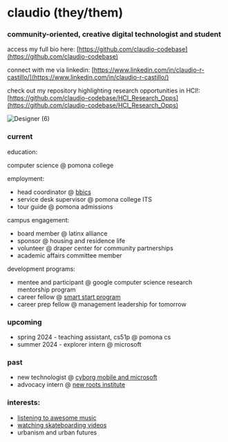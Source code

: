 # claudio (they/them)
### community-oriented, creative digital technologist and student
access my full bio here: [https://github.com/claudio-codebase](https://github.com/claudio-codebase)


connect with me via linkedin: [https://www.linkedin.com/in/claudio-r-castillo/](https://www.linkedin.com/in/claudio-r-castillo/)


check out my repository highlighting research opportunities in HCI!: [https://github.com/claudio-codebase/HCI_Research_Opps](https://github.com/claudio-codebase/HCI_Research_Opps)

![Designer (6)](https://github.com/claudio-codebase/claudio-codebase.github.io/assets/130110208/593e3a71-8092-41b5-b0ee-dda80e258c48)

### **current**
education:

computer science @ pomona college


employment:
- head coordinator @ [bbics](https://www.instagram.com/bbicspomona/)
- service desk supervisor @ pomona college ITS
- tour guide @ pomona admissions


campus engagement:
- board member @ latinx alliance
- sponsor @ housing and residence life
- volunteer @ draper center for community partnerships
- academic affairs committee member


development programs:
- mentee and participant @ google computer science research mentorship program
- career fellow @ [smart start program](https://www.pomona.edu/administration/career-development/career-advising-resources/smart-start)
- career prep fellow @ management leadership for tomorrow

### **upcoming**
- spring 2024 - teaching assistant, cs51p @ pomona cs 
- summer 2024 - explorer intern @ microsoft


### **past**
- new technologist @ [cyborg mobile and microsoft](https://newtechnologists.com/)
- advocacy intern @ [new roots institute](https://www.newrootsinstitute.org/)


### interests:
- [listening to awesome music](https://open.spotify.com/user/0w437a8w6jkyfpy0arm9lumi5?si=04a3b6a8d02749d2)
- [watching skateboarding videos](https://youtube.com/playlist?list=PLR8-g11b486O5S_lRrNuwrK5uf0gcgdDF&si=MQKhPrl-Y1og4bmD)
- urbanism and urban futures
